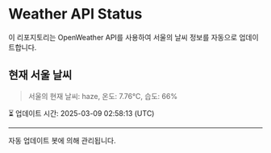 
# Weather API Status

이 리포지토리는 OpenWeather API를 사용하여 서울의 날씨 정보를 자동으로 업데이트합니다.

## 현재 서울 날씨
> 서울의 현재 날씨: haze, 온도: 7.76°C, 습도: 66%

⏳ 업데이트 시간: 2025-03-09 02:58:13 (UTC)

---
자동 업데이트 봇에 의해 관리됩니다.
